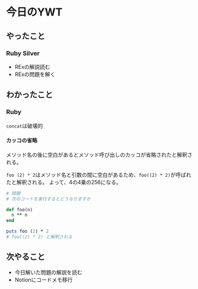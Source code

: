 # 今日のYWT

## やったこと

### Ruby Silver

- RExの解説読む
- RExの問題を解く

## わかったこと

### Ruby

`concat`は破壊的

#### カッコの省略

メソッド名の後に空白があるとメソッド呼び出しのカッコが省略されたと解釈される。

`foo (2) * 2`はメソッド名と引数の間に空白があるため、`foo((2) * 2)`が呼ばれたと解釈される。
よって、4の4乗の256になる。


```ruby
# 問題
# 次のコードを実行するとどうなりますか

def foo(n)
  n ** n
end

puts foo (2) * 2
# foo((2) * 2) と解釈される
```

## 次やること

- 今日解いた問題の解説を読む
- Notionにコードメモ移行
